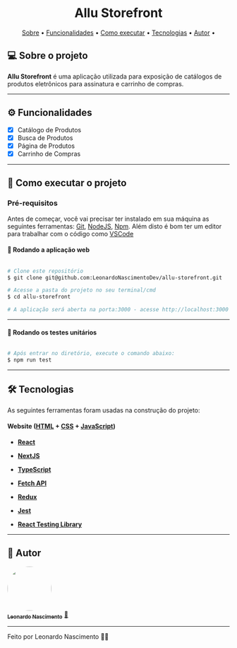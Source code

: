 <h1 align="center">
   Allu Storefront
</h1>

<p align="center">
 <a href="#-sobre-o-projeto">Sobre</a> •
 <a href="#-funcionalidades">Funcionalidades</a> •
 <a href="#-como-executar-o-projeto">Como executar</a> • 
 <a href="#-tecnologias">Tecnologias</a> • 
 <a href="#-autor">Autor</a> • 
</p>


## 💻 Sobre o projeto

**Allu Storefront** é uma aplicação utilizada para exposição de catálogos de produtos eletrônicos para assinatura e carrinho de compras.

---

## ⚙️ Funcionalidades

- [x] Catálogo de Produtos 
- [x] Busca de Produtos
- [x] Página de Produtos
- [x] Carrinho de Compras
---

## 🚀 Como executar o projeto


### Pré-requisitos

Antes de começar, você vai precisar ter instalado em sua máquina as seguintes ferramentas:
[Git](https://git-scm.com), [NodeJS](https://nodejs.org/en/), [Npm](https://docs.npmjs.com/cli/v8/commands/npm-install). 
Além disto é bom ter um editor para trabalhar com o código como [VSCode](https://code.visualstudio.com/)

#### 🧭 Rodando a aplicação web

```bash

# Clone este repositório
$ git clone git@github.com:LeonardoNascimentoDev/allu-storefront.git

# Acesse a pasta do projeto no seu terminal/cmd
$ cd allu-storefront

# A aplicação será aberta na porta:3000 - acesse http://localhost:3000
```
---

#### 🧭 Rodando os testes unitários

```bash

# Após entrar no diretório, execute o comando abaixo:
$ npm run test
```
---

## 🛠 Tecnologias

As seguintes ferramentas foram usadas na construção do projeto:

#### **Website**  ([HTML](https://developer.mozilla.org/pt-BR/docs/Web/HTML)  + [CSS](https://developer.mozilla.org/pt-BR/docs/Web/CSS) + [JavaScript](https://developer.mozilla.org/pt-BR/docs/Web/JavaScript))

-   **[React](https://reactjs.org/)**

-   **[NextJS](https://nextjs.org/)**

-   **[TypeScript](https://www.typescriptlang.org/)**

-   **[Fetch API](https://developer.mozilla.org/pt-BR/docs/Web/API/Fetch_API)**

-   **[Redux](https://react-redux.js.org/)**
   
-   **[Jest](https://jestjs.io)**

-   **[React Testing Library](https://testing-library.com)**

---

## 🦸 Autor

<a href="https://github.com/LeonardoNascimentoDev">
 <img style="border-radius: 50%;" src="https://avatars.githubusercontent.com/u/50468893?v=4" width="100px;" alt=""/>
 <br />
 <sub><b>Leonardo Nascimento</b></sub></a> <a href="https://github.com/LeonardoNascimentoDev" title="Leonardo Nascimento">🚀</a>
 <br />
 
 
---

Feito por Leonardo Nascimento 👋🏽 


